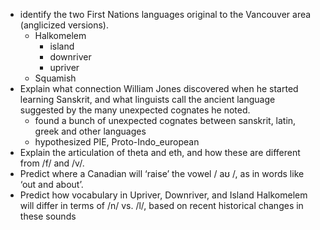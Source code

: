 - identify the two First Nations languages original to the Vancouver area (anglicized versions).  
	- Halkomelem
		- island
		- downriver
		- upriver
	- Squamish
-  Explain what connection William Jones discovered when he started learning Sanskrit,  and what linguists call the ancient language suggested by the many unexpected cognates he noted.  
	- found a bunch of unexpected cognates between sanskrit, latin, greek and other languages
	- hypothesized PIE, Proto-Indo_european
- Explain the articulation of theta and eth, and how these are different from /f/ and /v/.  
- Predict where a Canadian will ‘raise’ the vowel / aʊ /, as in words like ‘out and about’.  
- Predict how vocabulary in Upriver, Downriver, and Island Halkomelem will differ in terms of /n/ vs. /l/, based on recent historical changes in these sounds